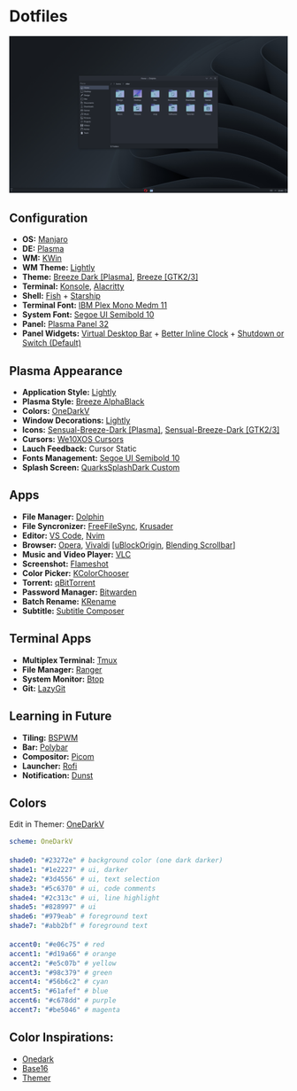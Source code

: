 # Dotfiles

![Destkop](img/screenshots/desktop.png)

## Configuration
- **OS:** [Manjaro](https://manjaro.org/downloads/official/kde)
- **DE:** [Plasma](https://kde.org/pt-br/plasma-desktop)
- **WM:** [KWin](https://userbase.kde.org/KWin)
- **WM Theme:** [Lightly](https://github.com/Luwx/Lightly)
- **Theme:** [Breeze Dark [Plasma]](https://archlinux.org/packages/extra/x86_64/breeze), [Breeze [GTK2/3]](https://archlinux.org/packages/extra/any/breeze-gtk)
- **Terminal:** [Konsole](https://konsole.kde.org), [Alacritty](https://github.com/alacritty/alacritty)
- **Shell:** [Fish](https://fishshell.com) + [Starship](https://starship.rs)
- **Terminal Font:** [IBM Plex Mono Medm 11](https://github.com/IBM/plex)
- **System Font:** [Segoe UI Semibold 10](https://docs.microsoft.com/pt-br/typography/font-list/segoe-ui)
- **Panel:** [Plasma Panel 32](https://userbase.kde.org/Plasma/Panels)
- **Panel Widgets:** [Virtual Desktop Bar](https://github.com/wsdfhjxc/virtual-desktop-bar) + [Better Inline Clock](https://store.kde.org/p/1245902) + [Shutdown or Switch (Default)](https://store.kde.org/p/1288430)

## Plasma Appearance
- **Application Style:** [Lightly](https://github.com/Luwx/Lightly)
- **Plasma Style:** [Breeze AlphaBlack](https://store.kde.org/p/1084931)
- **Colors:** [OneDarkV](config/kde/kde.colors)
- **Window Decorations:** [Lightly](https://github.com/Luwx/Lightly)
- **Icons:** [Sensual-Breeze-Dark [Plasma]](https://store.kde.org/p/1373825), [Sensual-Breeze-Dark [GTK2/3]](https://www.gnome-look.org/p/1373825)
- **Cursors:** [We10XOS Cursors](https://store.kde.org/p/1381208)
- **Lauch Feedback:** Cursor Static
- **Fonts Management:** [Segoe UI Semibold 10](https://docs.microsoft.com/pt-br/typography/font-list/segoe-ui)
- **Splash Screen:** [QuarksSplashDark Custom](config/kde/quarks-splash-darker)

## Apps
- **File Manager:** [Dolphin](https://apps.kde.org/dolphin)
- **File Syncronizer:** [FreeFileSync](https://freefilesync.org), [Krusader](https://krusader.org)
- **Editor:** [VS Code](https://code.visualstudio.com), [Nvim](https://neovim.io)
- **Browser:** [Opera](https://www.opera.com), [Vivaldi](https://vivaldi.com/pt-br) [[uBlockOrigin](https://chrome.google.com/webstore/detail/ublock-origin/cjpalhdlnbpafiamejdnhcphjbkeiagm), [Blending Scrollbar](https://chrome.google.com/webstore/detail/blending-scrollbar/ajjnokaolfbjimgelmdmdlijoclmjnag)]
- **Music and Video Player:** [VLC](https://www.videolan.org/vlc)
- **Screenshot:** [Flameshot](https://flameshot.org)
- **Color Picker:** [KColorChooser](https://apps.kde.org/kcolorchooser)
- **Torrent:** [qBitTorrent](https://www.qbittorrent.org)
- **Password Manager:** [Bitwarden](https://bitwarden.com)
- **Batch Rename:** [KRename](https://apps.kde.org/krename)
- **Subtitle:** [Subtitle Composer](https://subtitlecomposer.kde.org)

## Terminal Apps
- **Multiplex Terminal:** [Tmux](https://github.com/tmux/tmux)
- **File Manager:** [Ranger](https://github.com/ranger/ranger)
- **System Monitor:** [Btop](https://github.com/aristocratos/btop)
- **Git:** [LazyGit](https://github.com/jesseduffield/lazygit)

## Learning in Future
- **Tiling:** [BSPWM](https://github.com/baskerville/bspwm)
- **Bar:** [Polybar](https://github.com/polybar/polybar)
- **Compositor:** [Picom](https://github.com/yshui/picom)
- **Launcher:** [Rofi](https://github.com/davatorium/rofi)
- **Notification:** [Dunst](https://github.com/dunst-project/dunst)


## Colors
Edit in Themer: [OneDarkV](https://themer.dev/?colors.dark.accent0=%23e06c75&colors.dark.accent1=%23d19a66&colors.dark.accent2=%23e5c07b&colors.dark.accent3=%2398c379&colors.dark.accent4=%2356b6c2&colors.dark.accent5=%2361afef&colors.dark.accent6=%23c678dd&colors.dark.accent7=%23be5046&colors.dark.shade0=%23282c34&colors.dark.shade1=%231e2227&colors.dark.shade2=%233d4556&colors.dark.shade3=%235c6370&colors.dark.shade4=%232c313c&colors.dark.shade5=%23828997&colors.dark.shade6=%23979eab&colors.dark.shade7=%23abb2bf&colors.light.accent0=%23e45649&colors.light.accent1=%23986801&colors.light.accent2=%23c18401&colors.light.accent3=%2350a14f&colors.light.accent4=%230184bc&colors.light.accent5=%234078f2&colors.light.accent6=%23a626a4&colors.light.accent7=%23ca1243&colors.light.shade0=%23fafafa&colors.light.shade1=%23CDCED1&colors.light.shade2=%23a0a1a7&colors.light.shade3=%239d9d9f&colors.light.shade4=%2383858B&colors.light.shade5=%23696c77&colors.light.shade6=%2351535D&colors.light.shade7=%23383a42&activeColorSet=dark&calculateIntermediaryShades.dark=false&calculateIntermediaryShades.light=false)

```yml
scheme: OneDarkV

shade0: "#23272e" # background color (one dark darker)
shade1: "#1e2227" # ui, darker
shade2: "#3d4556" # ui, text selection
shade3: "#5c6370" # ui, code comments
shade4: "#2c313c" # ui, line highlight
shade5: "#828997" # ui
shade6: "#979eab" # foreground text
shade7: "#abb2bf" # foreground text

accent0: "#e06c75" # red
accent1: "#d19a66" # orange
accent2: "#e5c07b" # yellow
accent3: "#98c379" # green
accent4: "#56b6c2" # cyan
accent5: "#61afef" # blue
accent6: "#c678dd" # purple
accent7: "#be5046" # magenta
```

## Color Inspirations:
- [Onedark](https://github.com/Binaryify/OneDark-Pro)
- [Base16](https://github.com/LalitMaganti/base16-onedark-scheme)
- [Themer](https://themer.dev/?colors.dark.accent0=%23e06c75&colors.dark.accent1=%23d19a66&colors.dark.accent2=%23e5c07b&colors.dark.accent3=%2398c379&colors.dark.accent4=%2356b6c2&colors.dark.accent5=%2361afef&colors.dark.accent6=%23c678dd&colors.dark.accent7=%23be5046&colors.dark.shade0=%23282c34&colors.dark.shade1=%23393e48&colors.dark.shade2=%234b515c&colors.dark.shade3=%235c6370&colors.dark.shade4=%23636d83&colors.dark.shade5=%23828997&colors.dark.shade6=%23979eab&colors.dark.shade7=%23abb2bf&colors.light.accent0=%23e45649&colors.light.accent1=%23986801&colors.light.accent2=%23c18401&colors.light.accent3=%2350a14f&colors.light.accent4=%230184bc&colors.light.accent5=%234078f2&colors.light.accent6=%23a626a4&colors.light.accent7=%23ca1243&colors.light.shade0=%23fafafa&colors.light.shade1=%23CDCED1&colors.light.shade2=%23a0a1a7&colors.light.shade3=%239d9d9f&colors.light.shade4=%2383858B&colors.light.shade5=%23696c77&colors.light.shade6=%2351535D&colors.light.shade7=%23383a42&activeColorSet=dark&calculateIntermediaryShades.dark=false&calculateIntermediaryShades.light=false)
